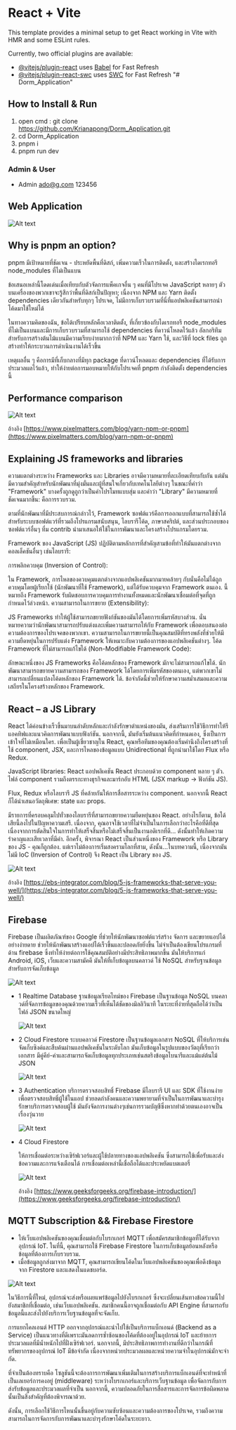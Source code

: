 # React + Vite

This template provides a minimal setup to get React working in Vite with HMR and some ESLint rules.

Currently, two official plugins are available:

- [@vitejs/plugin-react](https://github.com/vitejs/vite-plugin-react/blob/main/packages/plugin-react/README.md) uses [Babel](https://babeljs.io/) for Fast Refresh
- [@vitejs/plugin-react-swc](https://github.com/vitejs/vite-plugin-react-swc) uses [SWC](https://swc.rs/) for Fast Refresh
  "# Dorm_Application"

## How to Install & Run
1. open cmd : git clone https://github.com/Krianapong/Dorm_Application.git
2. cd Dorm_Application
3. pnpm i
4. pnpm run dev

### Admin & User
- Admin
 ado@g.com
 123456


## Web Application
![Alt text](image.png)

## Why is pnpm an option?
pnpm มีเป้าหมายที่ชัดเจน - ประหยัดพื้นที่ดิสก์, เพิ่มความเร็วในการติดตั้ง, และสร้างไดเรกทอรี node_modules ที่ไม่เป็นแบน

ข้อเสนอเหล่านี้โดดเด่นเมื่อเทียบกับตัวจัดการแพ็คเกจอื่น ๆ คนที่มีโปรเจค JavaScript หลายๆ ตัวบนเครื่องของพวกเขาจะรู้สึกว่าพื้นที่ดิสก์เป็นปัญหา; เนื่องจาก NPM และ Yarn ติดตั้ง dependencies เดียวกันสำหรับทุกๆ โปรเจค, ไม่มีการเก็บรวบรวมที่นี่ที่แอปพลิเคชันสามารถนำโค้ดมาใช้ใหม่ได้

ในทางความคิดของฉัน, ข้อได้เปรียบหลักคือเวลาติดตั้ง, ที่เกี่ยวข้องกับไดเรกทอรี node_modules ที่ไม่เป็นแบนและมีการเก็บรวบรวมที่สามารถใช้ dependencies ที่ดาวน์โหลดไว้แล้ว อัลกอริทึมสำหรับการสร้างต้นไม้แบนมีความเรียบง่ายมากกว่าที่ NPM และ Yarn ใช้, และวิธีที่ lock files ถูกสร้างทำให้กระบวนการดำเนินงานได้เร็วขึ้น

เหตุผลอื่น ๆ คือการมีที่เก็บกลางที่มีทุก package ที่ดาวน์โหลดและ dependencies ที่ได้รับการประมวลผลไว้แล้ว, ทำให้ง่ายต่อการมอบหมายให้กับโปรเจคที่ pnpm กำลังติดตั้ง dependencies นี้

## Performance comparison
![Alt text](image-1.png)

อ้างอิง [https://www.pixelmatters.com/blog/yarn-npm-or-pnpm](https://www.pixelmatters.com/blog/yarn-npm-or-pnpm)

## Explaining JS frameworks and libraries
ความแตกต่างระหว่าง Frameworks และ Libraries อาจมีความหมายที่ละเอียดเทียบกับกัน แต่มันมีความสำคัญสำหรับนักพัฒนาที่มุ่งมั่นและผู้ที่สนใจเกี่ยวกับเทคโนโลยีต่างๆ ในขณะที่คำว่า "Framework" บางครั้งถูกดูถูกว่าเป็นคำโปรโมทแบบสุ่ม และคำว่า "Library" มีความหมายที่ชัดเจนมากขึ้น: คือการรวบรวม.

ตามที่นักพัฒนาที่มีประสบการณ์กล่าวไว้, Framework ซอฟต์แวร์คือการออกแบบที่สามารถใช้ซ้ำได้สำหรับระบบซอฟต์แวร์ที่รวมถึงโปรแกรมสนับสนุน, ไลบรารีโค้ด, ภาษาสคริปต์, และส่วนประกอบของซอฟต์แวร์อื่นๆ ที่ม contrib นำมาเสนอให้ใช้ในการพัฒนาและโครงสร้างโปรแกรมโดยรวม.

Framework ของ JavaScript (JS) ปฏิบัติตามหลักการที่สำคัญสามข้อที่ทำให้มันแตกต่างจากคอลเล็คชันอื่นๆ เช่นไลบรารี:

การพลิกควบคุม (Inversion of Control):

ใน Framework, การไหลของควบคุมแตกต่างจากแอปพลิเคชันมากมายคล้ายๆ กับนั่นคือไม่ได้ถูกควบคุมโดยผู้เรียกใช้ (นักพัฒนาที่ใช้ Framework), แต่ได้รับควบคุมจาก Framework ตนเอง. นี้หมายถึง Framework รับผิดชอบการควบคุมการทำงานทั้งหมดและนักพัฒนาเชื่อมต่อที่จุดที่ถูกกำหนดไว้ล่วงหน้า.
ความสามารถในการขยาย (Extensibility):

JS Frameworks ทำให้ผู้ใช้สามารถขยายฟังก์ชันของมันได้โดยการเพิ่มรหัสบางส่วน. นั่นหมายความว่านักพัฒนาสามารถปรับแต่งและเพิ่มความสามารถให้กับ Framework เพื่อตอบสนองต่อความต้องการของโปรเจคของพวกเขา. ความสามารถในการขยายนี้เป็นคุณสมบัติที่ทรงพลังที่ช่วยให้มีความยืดหยุ่นในการปรับแต่ง Framework ให้เหมาะกับความต้องการของแอปพลิเคชันต่างๆ.
โค้ด Framework ที่ไม่สามารถแก้ไขได้ (Non-Modifiable Framework Code):

ลักษณะหนึ่งของ JS Frameworks คือโค้ดหลักของ Framework มักจะไม่สามารถแก้ไขได้. นักพัฒนาสามารถขยายความสามารถของ Framework ได้โดยการเพิ่มรหัสของตนเอง, แต่พวกเขาไม่สามารถเปลี่ยนแปลงโค้ดหลักของ Framework ได้. ข้อจำกัดนี้ช่วยให้รักษาความสม่ำเสมอและความเสถียรในโครงสร้างหลักของ Framework.

## React – a JS Library
React ได้ค่อนข้างเร็วขึ้นมาบนลำดับหลักและกำลังรักษาตำแหน่งของมัน, ส่งเสริมการใช้วิธีการทำให้รีแอคทิฟและแนวคิดการพัฒนาแบบฟังก์ชัน. นอกจากนี้, มันยังเริ่มต้นแนวคิดที่กำหนดเอง, ซึ่งเป็นการเข้าใจที่ไม่เหมือนใคร. เพื่อเป็นผู้เชี่ยวชาญใน React, คุณหรือทีมของคุณต้องเริ่มคำนึงถึงโครงสร้างที่ใช้ component, JSX, และการไหลของข้อมูลแบบ Unidirectional ที่ถูกนำมาใช้โดย Flux หรือ Redux.

JavaScript libraries: React
แอปพลิเคชัน React ประกอบด้วย component หลาย ๆ ตัว. ไฟล์ component รวมถึงตรรกะทางธุรกิจและมาร์กอับ HTML (JSX markup -> ฟังก์ชัน JS).

Flux, Redux หรือไลบรารี JS ที่คล้ายกันให้การสื่อสารระหว่าง component. นอกจากนี้ React ก็ได้นำเสนอวัตถุพิเศษ: state และ props.

มีรายการที่ครอบคลุมไปทั่วของไลบรารีที่สามารถขยายความยืดหยุ่นของ React. อย่างไรก็ตาม, ข้อได้เสียนี้ลงไปในปัญหาความเสรี. เนื่องจาก, คุณอาจใช้เวลาที่ไม่จำเป็นในการเลือกว่าอะไรคือที่ดีที่สุด เนื่องจากการตัดสินใจในการทำให้เสร็จสิ้นหรือไม่เสร็จสิ้นเป็นงานอดิเรกที่ดี... ดังนั้นทำให้เกิดความรำคาญและเสียเวลาที่มีค่า. อีกครั้ง, พิจารณา React เป็นส่วนหนึ่งของ Framework หรือ Library ของ JS - คุณก็ถูกต้อง. แต่เราไม่ต้องการเริ่มสงครามโลกที่สาม, ดังนั้น...ในบทความนี้, เนื่องจากมันไม่มี IoC (Inversion of Control) จึง React เป็น Library ของ JS.

![Alt text](image-2.png)

อ้างอิง [https://ebs-integrator.com/blog/5-js-frameworks-that-serve-you-well/](https://ebs-integrator.com/blog/5-js-frameworks-that-serve-you-well/)

## Firebase
Firebase เป็นผลิตภัณฑ์ของ Google ที่ช่วยให้นักพัฒนาซอฟต์แวร์สร้าง จัดการ และขยายแอปได้อย่างง่ายดาย ช่วยให้นักพัฒนาสร้างแอปได้เร็วขึ้นและปลอดภัยยิ่งขึ้น ไม่จําเป็นต้องเขียนโปรแกรมที่ด้าน firebase ซึ่งทําให้ง่ายต่อการใช้คุณสมบัติอย่างมีประสิทธิภาพมากขึ้น มันให้บริการแก่ Android, iOS, เว็บและความสามัคคี มันให้ที่เก็บข้อมูลบนคลาวด์ ใช้ NoSQL สําหรับฐานข้อมูลสําหรับการจัดเก็บข้อมูล

![Alt text](image-3.png)

- 1 Realtime Database
    ฐานข้อมูลเรียลไทม์ของ Firebase เป็นฐานข้อมูล NoSQL บนคลาวด์ที่จัดการข้อมูลของคุณด้วยความเร็วที่เห็นได้ชัดของมิลลิวินาที ในระยะที่ง่ายที่สุดถือได้ว่าเป็นไฟล์ JSON ขนาดใหญ่

    ![Alt text](image-4.png)

- 2 Cloud Firestore
    ระบบคลาวด์ Firestore เป็นฐานข้อมูลเอกสาร NoSQL ที่ให้บริการเช่นจัดเก็บซิงค์และสืบค้นผ่านแอปพลิเคชันในระดับโลก มันเก็บข้อมูลในรูปแบบของวัตถุที่เรียกว่าเอกสาร มีคู่คีย์-ค่าและสามารถจัดเก็บข้อมูลทุกประเภทเช่นสตริงข้อมูลไบนารีและแม้แต่ต้นไม้ JSON

    ![Alt text](image-5.png)

- 3 Authentication
    บริการตรวจสอบสิทธิ์ Firebase มีไลบรารี UI และ SDK ที่ใช้งานง่ายเพื่อตรวจสอบสิทธิ์ผู้ใช้ในแอป ช่วยลดกําลังคนและความพยายามที่จําเป็นในการพัฒนาและบํารุงรักษาบริการตรวจสอบผู้ใช้ มันยังจัดการงานต่างๆเช่นการรวมบัญชีซึ่งหากทําด้วยตนเองอาจเป็นเรื่องวุ่นวาย

    ![Alt text](image-6.png)

- 4 Cloud Firestore

    ให้การเชื่อมต่อระหว่างเซิร์ฟเวอร์และผู้ใช้ปลายทางของแอปพลิเคชัน ซึ่งสามารถใช้เพื่อรับและส่งข้อความและการแจ้งเตือนได้ การเชื่อมต่อเหล่านี้เชื่อถือได้และประหยัดแบตเตอรี่

    ![Alt text](image-7.png)

    อ้างอิง [https://www.geeksforgeeks.org/firebase-introduction/](https://www.geeksforgeeks.org/firebase-introduction/)

## MQTT Subscription && Firebase Firestore
- ให้เว็บแอปพลิเคชันของคุณเชื่อมต่อกับโบรกเกอร์ MQTT เพื่อสมัครสมาชิกข้อมูลที่ได้รับจากอุปกรณ์ IoT. ในที่นี้, คุณสามารถใช้ Firebase Firestore ในการเก็บข้อมูลย้อนหลังหรือข้อมูลที่ต้องการเก็บรวบรวม.
- เมื่อข้อมูลถูกส่งมาจาก MQTT, คุณสามารถเขียนโค้ดในเว็บแอปพลิเคชันของคุณเพื่อดึงข้อมูลจาก Firestore และแสดงในแดชบอร์ด.

![Alt text](image-8.png)

ในวิธีการนี้ที่ใหม่, อุปกรณ์จะส่งหรือเผยแพร่ข้อมูลไปยังโบรกเกอร์ ซึ่งจะเปลี่ยนเส้นทางข้อความนี้ไปยังสมาชิกที่เชื่อมต่อ, เช่นเว็บแอปพลิเคชัน. สมาชิกคนนี้อาจถูกเชื่อมต่อกับ API Engine ที่สามารถรับข้อมูลนี้และส่งไปยังบริการเว็บฐานข้อมูลที่จะจัดเก็บ.

การแยกไคลเอนต์ HTTP ออกจากอุปกรณ์และนำไปใช้เป็นบริการแบ็กเอนด์ (Backend as a Service) เป็นแนวทางที่ดีเพราะมันลดการซ้ำซ้อนของโค้ดที่ต้องอยู่ในอุปกรณ์ IoT และย้ายการประมวลผลที่มีน้ำหนักไปที่ฝั่งเซิร์ฟเวอร์. นอกจากนี้, มีประสิทธิภาพการทำงานที่ดีกว่าในกรณีที่ทรัพยากรของอุปกรณ์ IoT มีข้อจำกัด เนื่องจากหน่วยประมวลผลและหน่วยความจำในอุปกรณ์มักจะจํากัด.

ที่จำเป็นต้องทราบคือ โซลูชันนี้จะต้องการการพัฒนาเพิ่มเติมในการสร้างบริการแบ็กเอนด์ที่จะทำหน้าที่เป็นเลเยอร์การคงอยู่ (middleware) ระหว่างโบรกเกอร์และบริการเว็บฐานข้อมูล เพื่อจัดการกับการส่งรับข้อมูลและประมวลผลที่จำเป็น นอกจากนี้, ความปลอดภัยในการสื่อสารและการจัดการข้อผิดพลาดนั้นเป็นสิ่งสำคัญที่ต้องพิจารณาด้วย.

ดังนั้น, การเลือกใช้วิธีการไหนนั้นขึ้นอยู่กับความซับซ้อนและความต้องการของโปรเจค, รวมถึงความสามารถในการจัดการกับการพัฒนาและบำรุงรักษาโค้ดในระยะยาว.